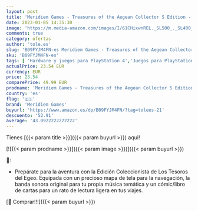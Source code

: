```yaml
---
layout: post
title: 'Meridiem Games - Treasures of the Aegean Collector S Edition - Playstation 4'
date: 2023-01-05 14:35:30
image: 'https://m.media-amazon.com/images/I/61CHixwnREL._SL500_._SL400_.jpg'
comments: true
category: ofertas
author: 'tole.es'
slug: 'B09FYJM4FN-es Meridiem Games - Treasures of the Aegean Collector S...'
sku: 'B09FYJM4FN-es'
tags: [ 'Hardware y juegos para PlayStation 4','Juegos para PlayStation 4','Videojuegos','meridiem games','playstation','🇪🇸', ]
actualPrice: 23.54 EUR
currency: EUR
price: 23.54
comparePrice: 49.99 EUR
prodname: 'Meridiem Games - Treasures of the Aegean Collector S Edition - Playstation 4'
country: 'es'
flag: '🇪🇸'
brand: 'Meridiem Games'
buyurl: 'https://www.amazon.es/dp/B09FYJM4FN/?tag=tolees-21'
descuento: '52.91'
average: '43.0922222222222'
---
```


Tienes [{{< param title >}}]({{< param buyurl >}}) aqui!

[![{{< param prodname >}}]({{< param image >}})]({{< param buyurl >}})

🔎:

- Prepárate para la aventura con la Edición Coleccionista de Los Tesoros del Egeo. Equipada con un precioso mapa de tela para la navegación, la banda sonora original para tu propia música temática y un cómic/libro de cartas para un rato de lectura ligera en tus viajes.

[🛒 Comprar!!!]({{< param buyurl >}})
